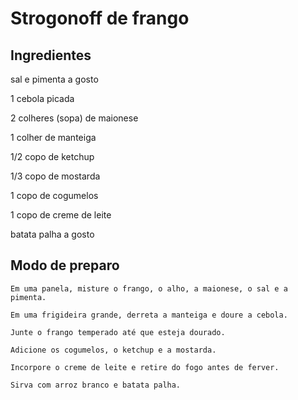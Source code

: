 # Strogonoff de frango

## Ingredientes

 sal e pimenta a gosto

 1 cebola picada

 2 colheres (sopa) de maionese

 1 colher de manteiga

 1/2 copo de ketchup

 1/3 copo de mostarda

 1 copo de cogumelos

 1 copo de creme de leite

 batata palha a gosto

## Modo de preparo

    Em uma panela, misture o frango, o alho, a maionese, o sal e a pimenta.

    Em uma frigideira grande, derreta a manteiga e doure a cebola.

    Junte o frango temperado até que esteja dourado.

    Adicione os cogumelos, o ketchup e a mostarda.

    Incorpore o creme de leite e retire do fogo antes de ferver.

    Sirva com arroz branco e batata palha.

